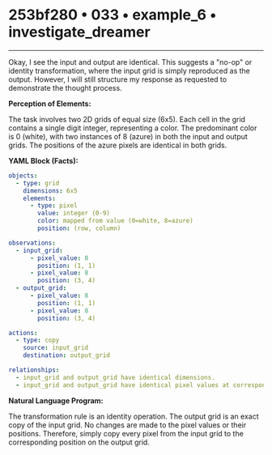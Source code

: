 # 253bf280 • 033 • example_6 • investigate_dreamer

---
Okay, I see the input and output are identical. This suggests a "no-op" or identity transformation, where the input grid is simply reproduced as the output. However, I will still structure my response as requested to demonstrate the thought process.

**Perception of Elements:**

The task involves two 2D grids of equal size (6x5). Each cell in the grid contains a single digit integer, representing a color. The predominant color is 0 (white), with two instances of 8 (azure) in both the input and output grids. The positions of the azure pixels are identical in both grids.

**YAML Block (Facts):**



```yaml
objects:
  - type: grid
    dimensions: 6x5
    elements:
      - type: pixel
        value: integer (0-9)
        color: mapped from value (0=white, 8=azure)
        position: (row, column)

observations:
  - input_grid:
      - pixel_value: 8
        position: (1, 1)
      - pixel_value: 8
        position: (3, 4)
  - output_grid:
      - pixel_value: 8
        position: (1, 1)
      - pixel_value: 8
        position: (3, 4)

actions:
  - type: copy
    source: input_grid
    destination: output_grid

relationships:
  - input_grid and output_grid have identical dimensions.
  - input_grid and output_grid have identical pixel values at corresponding positions.
```



**Natural Language Program:**

The transformation rule is an identity operation. The output grid is an exact copy of the input grid. No changes are made to the pixel values or their positions. Therefore, simply copy every pixel from the input grid to the corresponding position on the output grid.

